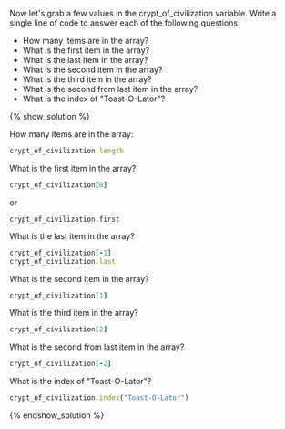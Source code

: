 Now let's grab a few values in the crypt_of_civilization variable. Write a single line of code to answer each of the following questions:

* How many items are in the array?
* What is the first item in the array?
* What is the last item in the array?
* What is the second item in the array?
* What is the third item in the array?
* What is the second from last item in the array?
* What is the index of "Toast-O-Lator"?

{% show_solution %}

How many items are in the array:

```ruby
crypt_of_civilization.length
```

What is the first item in the array?

```ruby
crypt_of_civilization[0]
```

or

```
crypt_of_civilization.first
```

What is the last item in the array?

```ruby
crypt_of_civilization[-1]
crypt_of_civilization.last
```

What is the second item in the array?

```ruby
crypt_of_civilization[1]
```

What is the third item in the array?

```ruby
crypt_of_civilization[2]
```

What is the second from last item in the array?

```ruby
crypt_of_civilization[-2]
```

What is the index of "Toast-O-Lator"?

```ruby
crypt_of_civilization.index("Toast-O-Lator")
```

{% endshow_solution %}
